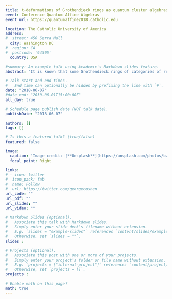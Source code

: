 ```yaml
---
title: t-deformations of Grothendieck rings as quantum cluster algebras
event: Conference Quantum Affine Algebras
event_url: https://quantumaffine2018.catholic.edu

location: The Catholic University of America
address:
#  street: 450 Serra Mall
  city: Washington DC
#  region: CA
#  postcode: '94305'
  country: USA

#summary: An example talk using Academic's Markdown slides feature.
abstract: "It is known that some Grothendieck rings of categories of representations of quantum affine algebras can be endowed with cluster algebras structures. This is true for example for certain categories O containing the category of finite-dimensional representations. On the other hand, certain Grothendieck rings of categories of finite dimensional representations admit remarkable t-deformations, which are linked to quiver varieties and are useful to compute characters. The aim of this work is to obtain such t-deformations in the context of categories O. Our approach is based on quantum cluster algebras."

# Talk start and end times.
#   End time can optionally be hidden by prefixing the line with `#`.
date: "2018-06-07"
#date_end: "2030-06-01T15:00:00Z"
all_day: true

# Schedule page publish date (NOT talk date).
publishDate: "2018-06-07"

authors: []
tags: []

# Is this a featured talk? (true/false)
featured: false

image:
  caption: 'Image credit: [**Unsplash**](https://unsplash.com/photos/bzdhc5b3Bxs)'
  focal_point: Right

links:
# - icon: twitter
#  icon_pack: fab
#  name: Follow
#  url: https://twitter.com/georgecushen
url_code: ""
url_pdf: ""
url_slides: ""
url_video: ""

# Markdown Slides (optional).
#   Associate this talk with Markdown slides.
#   Simply enter your slide deck's filename without extension.
#   E.g. `slides = "example-slides"` references `content/slides/example-slides.md`.
#   Otherwise, set `slides = ""`.
slides :

# Projects (optional).
#   Associate this post with one or more of your projects.
#   Simply enter your project's folder or file name without extension.
#   E.g. `projects = ["internal-project"]` references `content/project/deep-learning/index.md`.
#   Otherwise, set `projects = []`.
projects :

# Enable math on this page?
math: true
---
```


